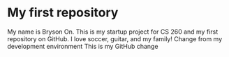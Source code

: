 # My first repository
My name is Bryson On. This is my startup project for CS 260 and my first repository on GitHub. I love soccer, guitar, and my family!
Change from my development environment This is my GitHub change
